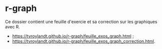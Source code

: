 # r-graph

Ce dossier contient une feuille d'exercie et sa correction sur les graphiques avec R.

+ https://tvroylandt.github.io/r-graph/feuille_exos_graph.html ;
+ https://tvroylandt.github.io/r-graph/feuille_exos_graph_correction.html.
